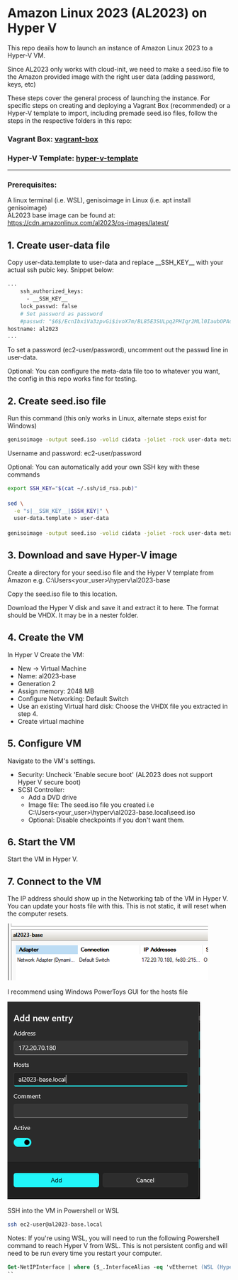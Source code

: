 # Amazon Linux 2023 (AL2023) on Hyper V

This repo deails how to launch an instance of Amazon Linux 2023 to a Hyper-V VM. 

Since AL2023 only works with cloud-init, we need to make a seed.iso file to the Amazon provided image with the right user data (adding password, keys, etc)

These steps cover the general process of launching the instance. For specific steps on creating and deploying a Vagrant Box (recommended) or a Hyper-V template to import, including premade seed.iso files, follow the steps in the respective folders in this repo: 

### Vagrant Box: [vagrant-box](vagant-box)

### Hyper-V Template: [hyper-v-template](hyper-v-template)  

---

### Prerequisites: 
A linux terminal (i.e. WSL), genisoimage in Linux (i.e. apt install genisoimage)  
AL2023 base image can be found at: https://cdn.amazonlinux.com/al2023/os-images/latest/

## 1. Create user-data file
Copy user-data.template to user-data and replace \_\_SSH_KEY\_\_ with your actual ssh pubic key. Snippet below:

```sh
...
    ssh_authorized_keys:
      - __SSH_KEY__
    lock_passwd: false
    # Set password as password
    #passwd: "$6$/EcnIbxiVa3zpvGi$ivoX7m/BL85E3SULpq2PHIqr2MLl0IaubOPAdpCheIZ1KF4W6618YlaLng.ve2r6lUlP5v.qqBOCcasL4ATpd1"
hostname: al2023
...
```

To set a password (ec2-user/password), uncomment out the passwd line in user-data.

Optional: You can configure the meta-data file too to whatever you want, the config in this repo works fine for testing.

## 2. Create seed.iso file
Run this command (this only works in Linux, alternate steps exist for Windows)

```sh
genisoimage -output seed.iso -volid cidata -joliet -rock user-data meta-data
```

Username and password: ec2-user/password

Optional: You can automatically add your own SSH key with these commands

```sh
export SSH_KEY="$(cat ~/.ssh/id_rsa.pub)"

sed \
  -e "s|__SSH_KEY__|$SSH_KEY|" \
  user-data.template > user-data

genisoimage -output seed.iso -volid cidata -joliet -rock user-data meta-data

```

## 3. Download and save Hyper-V image
Create a directory for your seed.iso file and the Hyper V template from Amazon e.g. C:\Users\<your_user>\hyperv\al2023-base

Copy the seed.iso file to this location.

Download the Hyper V disk and save it and extract it to here. The format should be VHDX. It may be in a nester folder.

## 4. Create the VM
In Hyper V Create the VM:
- New -> Virtual Machine
- Name: al2023-base
- Generation 2
- Assign memory: 2048 MB
- Configure Networking: Default Switch
- Use an existing Virtual hard disk: Choose the VHDX file you extracted in step 4.
- Create virtual machine

## 5. Configure VM
Navigate to the VM's settings. 
- Security: Uncheck 'Enable secure boot' (AL2023 does not support Hyper V secure boot)
- SCSI Controller: 
    - Add a DVD drive
    - Image file: The seed.iso file you created i.e C:\Users\<your_user>\hyperv\al2023-base.local\seed.iso
    - Optional: Disable checkpoints if you don't want them.

## 6. Start the VM
Start the VM in Hyper V.

## 7. Connect to the VM
The IP address should show up in the Networking tab of the VM in Hyper V. You can update your hosts file with this. This is not static, it will reset when the computer resets.

![alt text](images/image.png)

I recommend using Windows PowerToys GUI for the hosts file

![alt text](images/image-1.png)

SSH into the VM in Powershell or WSL

```sh
ssh ec2-user@al2023-base.local
```
Notes: If you're using WSL, you will need to run the following Powershell command to reach Hyper V from WSL. This is not persistent config and will need to be run every time you restart your computer.
```ps
Get-NetIPInterface | where {$_.InterfaceAlias -eq 'vEthernet (WSL (Hyper-V firewall))' -or $_.InterfaceAlias -eq 'Default Switch'} | Set-NetIPInterface -Forwarding Enabled -Verbose
``